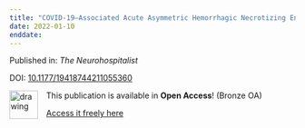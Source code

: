 ```yaml
---
title: "COVID-19–Associated Acute Asymmetric Hemorrhagic Necrotizing Encephalopathy: A Case Report"
date: 2022-01-10
enddate:
---
```


Published in: *The Neurohospitalist*

DOI: [10.1177/19418744211055360](https://doi.org/10.1177/19418744211055360)

<img src="https://upload.wikimedia.org/wikipedia/commons/thumb/7/77/Open_Access_logo_PLoS_transparent.svg/800px-Open_Access_logo_PLoS_transparent.svg.png" alt="drawing" width="50" align="left"/> &nbsp;&nbsp;&nbsp;This publication is available in **Open Access**! (Bronze OA)

&nbsp;&nbsp;&nbsp;<a href="https://journals.sagepub.com/doi/pdf/10.1177/19418744211055360">Access it freely here</a>

